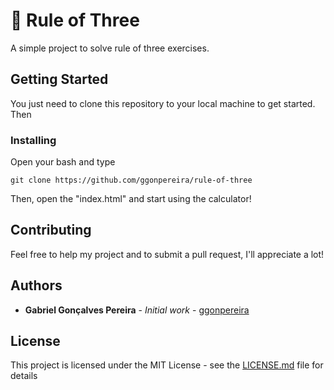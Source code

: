 # 🧮 Rule of Three 

A simple project to solve rule of three exercises.

## Getting Started

You just need to clone this repository to your local machine to get started. Then

### Installing

Open your bash and type

```
git clone https://github.com/ggonpereira/rule-of-three
```

Then, open the "index.html" and start using the calculator!

## Contributing

Feel free to help my project and to submit a pull request, I'll appreciate a lot!

## Authors

* **Gabriel Gonçalves Pereira** - *Initial work* - [ggonpereira](https://github.com/ggonpereira)

## License

This project is licensed under the MIT License - see the [LICENSE.md](LICENSE.md) file for details
